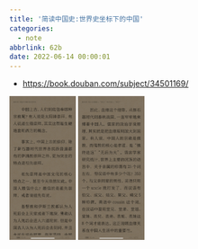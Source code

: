 ```yaml
---
title: '简读中国史:世界史坐标下的中国'
categories:
  - note
abbrlink: 62b
date: 2022-06-14 00:00:01
---
```


+ https://book.douban.com/subject/34501169/


<img src="简读中国史/2022-06-14 19.45.50.png" alt="1" style="zoom: 25%;" />


<img src="简读中国史/2022-06-14 19.48.50.png" alt="1" style="zoom: 25%;" />